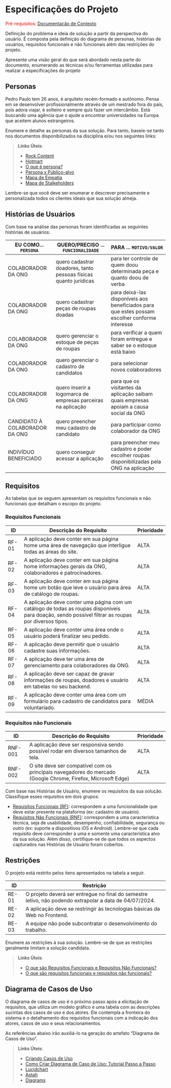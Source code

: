 # Especificações do Projeto

<span style="color:red">Pré-requisitos: <a href="1-Documentação de Contexto.md"> Documentação de Contexto</a></span>

Definição do problema e ideia de solução a partir da perspectiva do usuário. É composta pela definição do  diagrama de personas, histórias de usuários, requisitos funcionais e não funcionais além das restrições do projeto.

Apresente uma visão geral do que será abordado nesta parte do documento, enumerando as técnicas e/ou ferramentas utilizadas para realizar a especificações do projeto

## Personas

Pedro Paulo tem 26 anos, é arquiteto recém-formado e autônomo. Pensa em se desenvolver profissionalmente através de um mestrado fora do país, pois adora viajar, é solteiro e sempre quis fazer um intercâmbio. Está buscando uma agência que o ajude a encontrar universidades na Europa que aceitem alunos estrangeiros.

Enumere e detalhe as personas da sua solução. Para tanto, baseie-se tanto nos documentos disponibilizados na disciplina e/ou nos seguintes links:

> **Links Úteis**:
> - [Rock Content](https://rockcontent.com/blog/personas/)
> - [Hotmart](https://blog.hotmart.com/pt-br/como-criar-persona-negocio/)
> - [O que é persona?](https://resultadosdigitais.com.br/blog/persona-o-que-e/)
> - [Persona x Público-alvo](https://flammo.com.br/blog/persona-e-publico-alvo-qual-a-diferenca/)
> - [Mapa de Empatia](https://resultadosdigitais.com.br/blog/mapa-da-empatia/)
> - [Mapa de Stalkeholders](https://www.racecomunicacao.com.br/blog/como-fazer-o-mapeamento-de-stakeholders/)
>
Lembre-se que você deve ser enumerar e descrever precisamente e personalizada todos os clientes ideais que sua solução almeja.

## Histórias de Usuários

Com base na análise das personas foram identificadas as seguintes histórias de usuários:

|EU COMO... `PERSONA`| QUERO/PRECISO ... `FUNCIONALIDADE` |PARA ... `MOTIVO/VALOR`                 |
|--------------------|------------------------------------|----------------------------------------|
|COLABORADOR DA ONG  | quero cadastrar doadores, tanto pessoas físicas quanto jurídicas | para ter controle de quem doou determinada peça e quanto doou de verba |
|COLABORADOR DA ONG  | quero cadastrar peças de roupas doadas | para deixá-las disponíveis aos beneficiados para que estes possam escolher conforme interesse |
|COLABORADOR DA ONG  | quero gerenciar o estoque de peças de roupas | para verificar a quem foram entregue e saber se o estoque está baixo |
|COLABORADOR DA ONG  | quero gerenciar o cadastro de candidatos | para selecionar novos colaboradores |
|COLABORADOR DA ONG  | quero inserir a logomarca de empresas parceiras na aplicação | para que os visitantes da aplicação saibam quais empresas apoiam a causa social da ONG |
|CANDIDATO À COLABORADOR DA ONG   | quero preencher meu cadastro de candidato | para participar como colaborador da ONG |
|INDIVÍDUO BENEFICIADO  | quero conseguir acessar a aplicação | para preencher meu cadastro e poder escolher roupas disponibilizadas pela ONG na aplicação |


## Requisitos

As tabelas que se seguem apresentam os requisitos funcionais e não funcionais que detalham o escopo do projeto.

### Requisitos Funcionais

|ID    | Descrição do Requisito  | Prioridade |
|------|-----------------------------------------|----|
|RF-01| A aplicação deve conter em sua página home uma área de navegação que interligue todas as áreas do site. | ALTA | 
|RF-02| A aplicação deve conter em sua página home informações gerais da ONG, colaboradores e patrocinadores.   | ALTA |
|RF-03| A aplicação deve conter em sua página home um botão que leve o usuário para área de catálogo de roupas. | ALTA | 
|RF-04| A aplicação deve conter uma página com um catálogo de todas as roupas disponíveis para doação, sendo possível filtrar as roupas por diversos tipos.   | ALTA |
|RF-05| A aplicação deve conter uma área onde o usuário poderá finalizar seu pedido. | ALTA | 
|RF-06| A aplicação deve permitir que o usuário cadastre suas informações.   | ALTA |
|RF-07| A aplicação deve ter uma área de gerenciamento para colaboradores da ONG. | ALTA | 
|RF-08| A aplicação deve ser capaz de gravar informações de roupas, doadores e usuário em tabelas no seu backend.   | ALTA |
|RF-09| A aplicação deve conter uma área com um formulário para cadastro de candidatos para voluntariado.   | MÉDIA |

### Requisitos não Funcionais

|ID     | Descrição do Requisito  |Prioridade |
|-------|-------------------------|----|
|RNF-001| A aplicação deve ser responsiva sendo possível rodar em diversos tamanhos de tela. | ALTA | 
|RNF-002| O site deve ser compatível com os principais navegadores do mercado (Google Chrome, Firefox, Microsoft Edge) |  ALTA | 

Com base nas Histórias de Usuário, enumere os requisitos da sua solução. Classifique esses requisitos em dois grupos:

- [Requisitos Funcionais
 (RF)](https://pt.wikipedia.org/wiki/Requisito_funcional):
 correspondem a uma funcionalidade que deve estar presente na
  plataforma (ex: cadastro de usuário).
- [Requisitos Não Funcionais
  (RNF)](https://pt.wikipedia.org/wiki/Requisito_n%C3%A3o_funcional):
  correspondem a uma característica técnica, seja de usabilidade,
  desempenho, confiabilidade, segurança ou outro (ex: suporte a
  dispositivos iOS e Android).
Lembre-se que cada requisito deve corresponder à uma e somente uma
característica alvo da sua solução. Além disso, certifique-se de que
todos os aspectos capturados nas Histórias de Usuário foram cobertos.

## Restrições

O projeto está restrito pelos itens apresentados na tabela a seguir.

|ID| Restrição                                             |
|--|-------------------------------------------------------|
|RE-01| O projeto deverá ser entregue no final do semestre letivo, não podendo extrapolar a data de 04/07/2024.|
|RE-02| A aplicação deve se restringir às tecnologias básicas da Web no Frontend.|
|RE-03| A equipe não pode subcontratar o desenvolvimento do trabalho.|


Enumere as restrições à sua solução. Lembre-se de que as restrições geralmente limitam a solução candidata.

> **Links Úteis**:
> - [O que são Requisitos Funcionais e Requisitos Não Funcionais?](https://codificar.com.br/requisitos-funcionais-nao-funcionais/)
> - [O que são requisitos funcionais e requisitos não funcionais?](https://analisederequisitos.com.br/requisitos-funcionais-e-requisitos-nao-funcionais-o-que-sao/)

## Diagrama de Casos de Uso

O diagrama de casos de uso é o próximo passo após a elicitação de requisitos, que utiliza um modelo gráfico e uma tabela com as descrições sucintas dos casos de uso e dos atores. Ele contempla a fronteira do sistema e o detalhamento dos requisitos funcionais com a indicação dos atores, casos de uso e seus relacionamentos. 

As referências abaixo irão auxiliá-lo na geração do artefato “Diagrama de Casos de Uso”.

> **Links Úteis**:
> - [Criando Casos de Uso](https://www.ibm.com/docs/pt-br/elm/6.0?topic=requirements-creating-use-cases)
> - [Como Criar Diagrama de Caso de Uso: Tutorial Passo a Passo](https://gitmind.com/pt/fazer-diagrama-de-caso-uso.html/)
> - [Lucidchart](https://www.lucidchart.com/)
> - [Astah](https://astah.net/)
> - [Diagrams](https://app.diagrams.net/)
